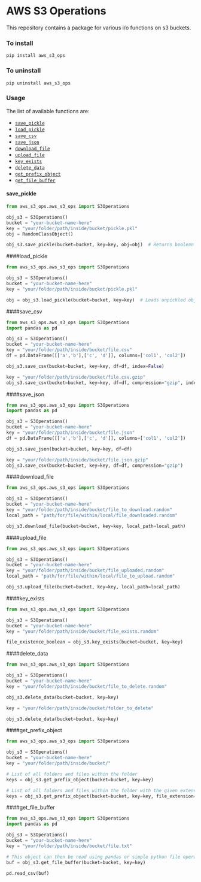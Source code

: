 # AWS S3 Operations

This repository contains a package for various i/o functions on s3 buckets.

### To install

`pip install aws_s3_ops`

### To uninstall

`pip uninstall aws_s3_ops`

### Usage

The list of available functions are:

- [`save_pickle`](####save_pickle)
- [`load_pickle`](####load_pickle)
- [`save_csv`](####save_csv)
- [`save_json`](####save_json)
- [`download_file`](####download_file)
- [`upload_file`](####upload_file)
- [`key_exists`](####key_exists)
- [`delete_data`](####delete_data)
- [`get_prefix_object`](####get_prefix_object)
- [`get_file_buffer`](####get_file_buffer)


#### save_pickle
```python
from aws_s3_ops.aws_s3_ops import S3Operations

obj_s3 = S3Operations()
bucket = "your-bucket-name-here"
key = "your/folder/path/inside/bucket/pickle.pkl"
obj = RandomClassObject()

obj_s3.save_pickle(bucket=bucket, key=key, obj=obj)  # Returns boolean
```
####load_pickle
```python
from aws_s3_ops.aws_s3_ops import S3Operations

obj_s3 = S3Operations()
bucket = "your-bucket-name-here"
key = "your/folder/path/inside/bucket/pickle.pkl"

obj = obj_s3.load_pickle(bucket=bucket, key=key)  # Loads unpickled object from s3
```

####save_csv

```python
from aws_s3_ops.aws_s3_ops import S3Operations
import pandas as pd

obj_s3 = S3Operations()
bucket = "your-bucket-name-here"
key = "your/folder/path/inside/bucket/file.csv"
df = pd.DataFrame([['a','b'],['c', 'd']], columns=['col1', 'col2'])

obj_s3.save_csv(bucket=bucket, key=key, df=df, index=False)

key = "your/folder/path/inside/bucket/file.csv.gzip"
obj_s3.save_csv(bucket=bucket, key=key, df=df, compression="gzip", index=False)
```

####save_json

```python
from aws_s3_ops.aws_s3_ops import S3Operations
import pandas as pd

obj_s3 = S3Operations()
bucket = "your-bucket-name-here"
key = "your/folder/path/inside/bucket/file.json"
df = pd.DataFrame([['a','b'],['c', 'd']], columns=['col1', 'col2'])

obj_s3.save_json(bucket=bucket, key=key, df=df)

key = "your/folder/path/inside/bucket/file.json.gzip"
obj_s3.save_csv(bucket=bucket, key=key, df=df, compression="gzip")
```

####download_file

```python
from aws_s3_ops.aws_s3_ops import S3Operations

obj_s3 = S3Operations()
bucket = "your-bucket-name-here"
key = "your/folder/path/inside/bucket/file_to_download.random"
local_path = "path/for/file/within/local/file_downloaded.random"

obj_s3.download_file(bucket=bucket, key=key, local_path=local_path)
```

####upload_file

```python
from aws_s3_ops.aws_s3_ops import S3Operations

obj_s3 = S3Operations()
bucket = "your-bucket-name-here"
key = "your/folder/path/inside/bucket/file_uploaded.random"
local_path = "path/for/file/within/local/file_to_upload.random"

obj_s3.upload_file(bucket=bucket, key=key, local_path=local_path)
```

####key_exists

```python
from aws_s3_ops.aws_s3_ops import S3Operations

obj_s3 = S3Operations()
bucket = "your-bucket-name-here"
key = "your/folder/path/inside/bucket/file_exists.random"

file_existence_boolean = obj_s3.key_exists(bucket=bucket, key=key)
```

####delete_data

```python
from aws_s3_ops.aws_s3_ops import S3Operations

obj_s3 = S3Operations()
bucket = "your-bucket-name-here"
key = "your/folder/path/inside/bucket/file_to_delete.random"

obj_s3.delete_data(bucket=bucket, key=key)

key = "your/folder/path/inside/bucket/folder_to_delete"

obj_s3.delete_data(bucket=bucket, key=key)
```

####get_prefix_object

```python
from aws_s3_ops.aws_s3_ops import S3Operations

obj_s3 = S3Operations()
bucket = "your-bucket-name-here"
key = "your/folder/path/inside/bucket/"

# List of all folders and files within the folder
keys = obj_s3.get_prefix_object(bucket=bucket, key=key)

# List of all folders and files within the folder with the given extension
keys = obj_s3.get_prefix_object(bucket=bucket, key=key, file_extension="txt")
```

####get_file_buffer
```python
from aws_s3_ops.aws_s3_ops import S3Operations
import pandas as pd

obj_s3 = S3Operations()
bucket = "your-bucket-name-here"
key = "your/folder/path/inside/bucket/file.txt"

# This object can then be read using pandas or simple python file operations
buf = obj_s3.get_file_buffer(bucket=bucket, key=key)

pd.read_csv(buf)
```